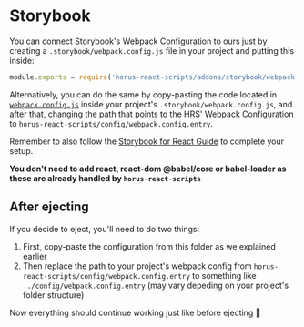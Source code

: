 # Storybook

You can connect Storybook's Webpack Configuration to ours just by creating a `.storybook/webpack.config.js` file in your project and putting this inside:

```js
module.exports = require('horus-react-scripts/addons/storybook/webpack.config');
```

Alternatively, you can do the same by copy-pasting the code located in [`webpack.config.js`](./webpack.config.js) inside your project's `.storybook/webpack.config.js`, and after that, changing the path that points to the HRS' Webpack Configuration to `horus-react-scripts/config/webpack.config.entry`.

Remember to also follow the [Storybook for React Guide](https://storybook.js.org/docs/guides/guide-react/#manual-setup) to complete your setup.

**You don't need to add react, react-dom @babel/core or babel-loader as these are already handled by `horus-react-scripts`**

## After ejecting

If you decide to eject, you'll need to do two things:

1. First, copy-paste the configuration from this folder as we explained earlier
2. Then replace the path to your project's webpack config from `horus-react-scripts/config/webpack.config.entry` to something like `../config/webpack.config.entry` (may vary depeding on your project's folder structure)

Now everything should continue working just like before ejecting 🎉
